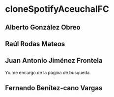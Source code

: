 # cloneSpotifyAceuchalFC
## Alberto González Obreo
## Raúl Rodas Mateos
## Juan Antonio Jiménez Frontela
Yo me encargo de la página de busqueda.
## Fernando Benítez-cano Vargas
